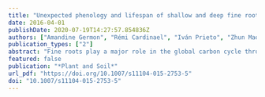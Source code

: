 ```yaml
---
title: "Unexpected phenology and lifespan of shallow and deep fine roots of walnut trees grown in a silvoarable Mediterranean agroforestry system"
date: 2016-04-01
publishDate: 2020-07-19T14:27:57.854836Z
authors: ["Amandine Germon", "Rémi Cardinael", "Iván Prieto", "Zhun Mao", "John Kim", "Alexia Stokes", "Christian Dupraz", "Jean-Paul Laclau", "Christophe Jourdan"]
publication_types: ["2"]
abstract: "Fine roots play a major role in the global carbon cycle through respiration, exudation and decomposition processes, but their dynamics are poorly understood. Current estimates of root dynamics have principally been observed in shallow soil horizons (textless1 m), and mainly in forest systems. We studied walnut (Juglans regia × nigra L.) fine root dynamics in an agroforestry system in a Mediterranean climate, with a focus on deep soils (down to 5 m), and root dynamics throughout the year."
featured: false
publication: "*Plant and Soil*"
url_pdf: "https://doi.org/10.1007/s11104-015-2753-5"
doi: "10.1007/s11104-015-2753-5"
---
```



